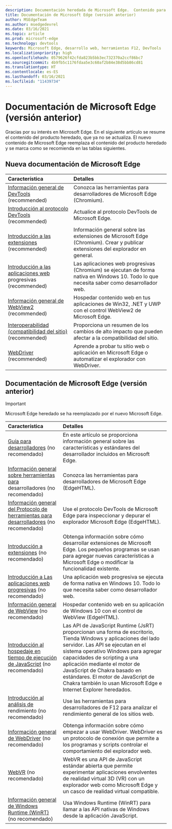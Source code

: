 ```yaml
---
description: Documentación heredada de Microsoft Edge.  Contenido para Microsoft Edge (edgeHTML).
title: Documentación de Microsoft Edge (versión anterior)
author: MSEdgeTeam
ms.author: msedgedevrel
ms.date: 03/16/2021
ms.topic: article
ms.prod: microsoft-edge
ms.technology: devtools
keywords: Microsoft Edge, desarrollo web, herramientas F12, DevTools
ms.localizationpriority: high
ms.openlocfilehash: 0579626f42cfda823b5bb3ec732370a2ccf86bc7
ms.sourcegitcommit: 4b9fb5c1176fdaa5e3c60af2b84e38d5bb86cd81
ms.translationtype: HT
ms.contentlocale: es-ES
ms.lasthandoff: 03/16/2021
ms.locfileid: "11439734"
---
```

# <a name="legacy-microsoft-edge-documentation"></a>Documentación de Microsoft Edge (versión anterior)  

Gracias por su interés en Microsoft Edge.  En el siguiente artículo se resume el contenido del producto heredado, que ya no se actualiza.  El nuevo contenido de Microsoft Edge reemplaza el contenido del producto heredado y se marca como se recomienda en las tablas siguientes.  

## <a name="new-microsoft-edge-documentation"></a>Nueva documentación de Microsoft Edge  

| Característica | Detalles |  
|:--- |:--- |  
| [Información general de DevTools][DevtoolsGuideChromiumMain] \(recommended\) | Conozca las herramientas para desarrolladores de Microsoft Edge \(Chromium\). |  
| [Introducción al protocolo DevTools][DevtoolsProtocolChromiumMain] \(recommended\) | Actualice al protocolo DevTools de Microsoft Edge. |  
| [Introducción a las extensiones][ExtensionsChromiumIndex] \(recommended\) | Información general sobre las extensiones de Microsoft Edge \(Chromium\).  Crear y publicar extensiones del explorador en general. |  
| [Introducción a las aplicaciones web][ProgressiveWebAppsChromiumIndex] progresivas \(recommended\) | Las aplicaciones web progresivas \(Chromium\) se ejecutan de forma nativa en Windows 10.  Todo lo que necesita saber como desarrollador web. |  
| [Información general de WebView2][Webview2Index] \(recommended\) | Hospedar contenido web en tus aplicaciones de Win32, .NET y UWP con el control WebView2 de Microsoft Edge. |  
| [Interoperabilidad (compatibilidad del sitio)][WebPlatformSiteImpactingChanges] \(recommended\) | Proporciona un resumen de los cambios de alto impacto que pueden afectar a la compatibilidad del sitio. |  
| [WebDriver][WebdriverChromiumIndex] \(recommended\) | Aprende a probar tu sitio web o aplicación en Microsoft Edge o automatizar el explorador con WebDriver. |  

## <a name="legacy-microsoft-edge-documentation"></a>Documentación de Microsoft Edge (versión anterior)  

<!--  This is deprecated and legacy content.  For new content, navigate to the associated [Chromium category](#new-microsoft-edge-documentation).  -->  

> [!IMPORTANT]
> Microsoft Edge heredado se ha reemplazado por el nuevo Microsoft Edge.  

| Característica | Detalles |  
|:--- |:--- |  
| [Guía para desarrolladores][EdgehtmlDevGuideIndex] \(no recomendado\) | En este artículo se proporciona información general sobre las características y estándares del desarrollador incluidos en Microsoft Edge. |  
| [Información general sobre herramientas para][EdgehtmlDevtoolsGuideIndex] desarrolladores \(no recomendado\) | Conozca las herramientas para desarrolladores de Microsoft Edge \(EdgeHTML\). |  
| [Información general del Protocolo de herramientas para desarrolladores][EdgehtmlDevtoolsProtocolIndex] \(no recomendado\) | Use el protocolo DevTools de Microsoft Edge para inspeccionar y depurar el explorador Microsoft Edge \(EdgeHTML\). |  
| [Introducción a extensiones][EdgehtmlExtensionsIndex] \(no recomendado\) | Obtenga información sobre cómo desarrollar extensiones de Microsoft Edge.  Los pequeños programas se usan para agregar nuevas características a Microsoft Edge o modificar la funcionalidad existente. |  
| [Introducción a Las aplicaciones web progresivas][EdgehtmlProgressiveWebAppsIndex] \(no recomendado\) | Una aplicación web progresiva se ejecuta de forma nativa en Windows 10.  Todo lo que necesita saber como desarrollador web. |  
| [Información general de WebView][EdgehtmlHostingWebviewIndex] \(no recomendado\) | Hospedar contenido web en su aplicación de Windows 10 con el control de WebView \(EdgeHTML\). |  
| [Introducción al hospedaje en tiempo de ejecución de JavaScript][EdgehtmlHostingJavascriptRuntimeHostingIndex] \(no recomendado\) | Las API de JavaScript Runtime \(JsRT\) proporcionan una forma de escritorio, Tienda Windows y aplicaciones del lado servidor.  Las API se ejecutan en el sistema operativo Windows para agregar capacidades de scripting a una aplicación mediante el motor de JavaScript de Chakra basado en estándares.   El motor de JavaScript de Chakra también lo usan Microsoft Edge e Internet Explorer heredados. |  
| [Introducción al análisis de][EdgehtmlPerformanceAnalysisIndex] rendimiento \(no recomendado\) | Use las herramientas para desarrolladores de F12 para analizar el rendimiento general de los sitios web. |  
| [Información general de WebDriver][EdgehtmlWebdriverIndex] \(no recomendado\) | Obtenga información sobre cómo empezar a usar WebDriver.  WebDriver es un protocolo de conexión que permite a los programas y scripts controlar el comportamiento del explorador web. |  
| [WebVR][WebvrIndex] \(no recomendado\) | WebVR es una API de JavaScript estándar abierta que permite experimentar aplicaciones envolventes de realidad virtual 3D \(VR\) con un explorador web como Microsoft Edge y un casco de realidad virtual compatible. |  
| [Información general de Windows Runtime (WinRT)][EdgehtmlWindowsRuntimeIndex] \(no recomendado\) | Usa Windows Runtime \(WinRT\) para llamar a las API nativas de Windows desde la aplicación JavaScript. |  

<!-- links -->  

[DevtoolsGuideChromiumMain]: ../devtools-guide-chromium/index.md "Introducción a Microsoft Edge (Chromium) Developer Tools | Microsoft Docs"  
[DevtoolsProtocolChromiumMain]: ../devtools-protocol-chromium/index.md "Información general del protocolo DevTools de Microsoft Edge (Chromium) | Microsoft Docs"  
[EdgehtmlDevGuideIndex]: ./dev-guide/index.md "Guía para desarrolladores de Microsoft Edge | Microsoft Docs"  
[EdgehtmlDevtoolsGuideIndex]: ./devtools-guide/index.md "Herramientas de desarrollo de Microsoft Edge (EdgeHTML) | Microsoft Docs"  
[EdgehtmlDevtoolsProtocolIndex]: ./devtools-protocol/index.md "Protocolo DevTools de Microsoft Edge (EdgeHTML) | Microsoft Docs"  
[EdgehtmlExtensionsIndex]: ./extensions/index.md "Extensiones de Microsoft Edge (EdgeHTML) | Microsoft Docs"  
[EdgehtmlProgressiveWebAppsIndex]: ./progressive-web-apps/index.md "Aplicaciones web progresivas (EdgeHTML) en Windows | Microsoft Docs"  
[EdgehtmlHostingWebviewIndex]: ./hosting/webview/index.md "WebView (EdgeHTML) para aplicaciones de Windows 10 | Microsoft Docs"  
[EdgehtmlHostingJavascriptRuntimeHostingIndex]: ./hosting/javascript-runtime-hosting.md "Hospedaje en tiempo de ejecución de JavaScript | Microsoft Docs"  
[EdgehtmlPerformanceAnalysisIndex]: ./performance-analysis/index.md "Análisis de rendimiento | Microsoft Docs"  
[EdgehtmlWebdriverIndex]: ./webdriver/index.md "WebDriver (EdgeHTML) | Microsoft Docs"  
[EdgehtmlWindowsRuntimeIndex]: ./windows-runtime/index.md "Windows Runtime (WinRT) para JavaScript | Microsoft Docs"  
[ExtensionsChromiumIndex]: ../extensions-chromium/index.md "Introducción a las extensiones de Microsoft Edge (Chromium) | Microsoft Docs"  
[ProgressiveWebAppsChromiumIndex]: ../progressive-web-apps-chromium/index.md "Información general de Aplicaciones web progresivas en Windows | Microsoft Docs"  
[WebdriverChromiumIndex]: ../webdriver-chromium/index.md "Use WebDriver (Chromium) para obtener información general sobre la automatización de pruebas | Microsoft Docs"  
[WebPlatformSiteImpactingChanges]: ../web-platform/site-impacting-changes.md "Cambios que afectan a la compatibilidad de sitios que llegan a Microsoft Edge | Microsoft Docs"  
[Webview2Index]: ../webview2/index.md "Introducción a Microsoft Edge WebView2 | Microsoft Docs"  

[WebvrIndex]: /microsoft-edge/webvr/index "WebVR Developer's Guide | Microsoft Docs"  

